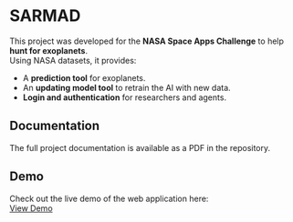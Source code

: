 # SARMAD

This project was developed for the **NASA Space Apps Challenge** to help **hunt for exoplanets**.  
Using NASA datasets, it provides:

- A **prediction tool** for exoplanets.  
- An **updating model tool** to retrain the AI with new data.  
- **Login and authentication** for researchers and agents.

## Documentation

The full project documentation is available as a PDF in the repository.

## Demo

Check out the live demo of the web application here:  
[View Demo](https://drive.google.com/file/d/1YlhV399Dal51T5sX6AxNZ2dGsuZJNV_y/view?usp=drive_link)

